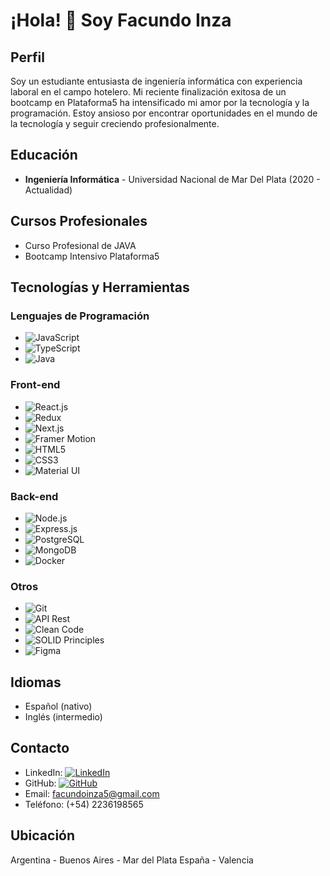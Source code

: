 # ¡Hola! 👋 Soy Facundo Inza

## Perfil

Soy un estudiante entusiasta de ingeniería informática con experiencia laboral en el campo hotelero. Mi reciente finalización exitosa de un bootcamp en Plataforma5 ha intensificado mi amor por la tecnología y la programación. Estoy ansioso por encontrar oportunidades en el mundo de la tecnología y seguir creciendo profesionalmente.

## Educación

- **Ingeniería Informática** - Universidad Nacional de Mar Del Plata (2020 - Actualidad)

## Cursos Profesionales

- Curso Profesional de JAVA
- Bootcamp Intensivo Plataforma5

## Tecnologías y Herramientas

### Lenguajes de Programación

- ![JavaScript](https://img.shields.io/badge/JavaScript-F7DF1E?style=for-the-badge&logo=javascript&logoColor=black)
- ![TypeScript](https://img.shields.io/badge/TypeScript-007ACC?style=for-the-badge&logo=typescript&logoColor=white)
- ![Java](https://img.shields.io/badge/Java-ED8B00?style=for-the-badge&logo=java&logoColor=white)

### Front-end

- ![React.js](https://img.shields.io/badge/React-61DAFB?style=for-the-badge&logo=react&logoColor=black)
- ![Redux](https://img.shields.io/badge/Redux-764ABC?style=for-the-badge&logo=redux&logoColor=white)
- ![Next.js](https://img.shields.io/badge/Next.js-000000?style=for-the-badge&logo=next.js&logoColor=white)
- ![Framer Motion](https://img.shields.io/badge/Framer_Motion-00C4FF?style=for-the-badge&logo=framer&logoColor=white)
- ![HTML5](https://img.shields.io/badge/HTML5-E34F26?style=for-the-badge&logo=html5&logoColor=white)
- ![CSS3](https://img.shields.io/badge/CSS3-1572B6?style=for-the-badge&logo=css3&logoColor=white)
- ![Material UI](https://img.shields.io/badge/Material_UI-0081CB?style=for-the-badge&logo=material-ui&logoColor=white)

### Back-end

- ![Node.js](https://img.shields.io/badge/Node.js-339933?style=for-the-badge&logo=node.js&logoColor=white)
- ![Express.js](https://img.shields.io/badge/Express.js-404D59?style=for-the-badge&logo=express&logoColor=white)
- ![PostgreSQL](https://img.shields.io/badge/PostgreSQL-336791?style=for-the-badge&logo=postgresql&logoColor=white)
- ![MongoDB](https://img.shields.io/badge/MongoDB-47A248?style=for-the-badge&logo=mongodb&logoColor=white)
- ![Docker](https://img.shields.io/badge/Docker-2496ED?style=for-the-badge&logo=docker&logoColor=white)

### Otros

- ![Git](https://img.shields.io/badge/Git-F05032?style=for-the-badge&logo=git&logoColor=white)
- ![API Rest](https://img.shields.io/badge/API_Rest-FF0000?style=for-the-badge&logo=api&logoColor=white)
- ![Clean Code](https://img.shields.io/badge/Clean_Code-008000?style=for-the-badge)
- ![SOLID Principles](https://img.shields.io/badge/SOLID_Principles-FF8C00?style=for-the-badge)
- ![Figma](https://img.shields.io/badge/Figma-F24E1E?style=for-the-badge&logo=figma&logoColor=white)

## Idiomas

- Español (nativo)
- Inglés (intermedio)

## Contacto

- LinkedIn: [![LinkedIn](https://img.shields.io/badge/LinkedIn-0A66C2?style=for-the-badge&logo=linkedin&logoColor=white)](https://www.linkedin.com/in/facundo-inza/)
- GitHub: [![GitHub](https://img.shields.io/badge/GitHub-181717?style=for-the-badge&logo=github&logoColor=white)](https://github.com/FacundoInza)
- Email: facundoinza5@gmail.com
- Teléfono: (+54) 2236198565

## Ubicación

Argentina - Buenos Aires - Mar del Plata
España - Valencia
